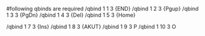 #following qbinds are required
/qbind 1 1 3 {END}
/qbind 1 2 3 {Pgup}
/qbind 1 3 3 {PgDn}
/qbind 1 4 3 {Del}
/qbind 1 5 3 {Home}

/qbind 1 7 3 {Ins}
/qbind 1 8 3 {AKUT}
/qbind 1 9 3 P
/qbind 1 10 3 O